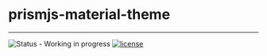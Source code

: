 # prismjs-material-theme

---

![Status - Working in progress](https://img.shields.io/badge/Status-WIP-red.svg)
[![license](https://img.shields.io/badge/License-MIT-blue.svg)](https://github.com/801s/prismjs-material-theme/blob/master/LICENSE)
